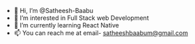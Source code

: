 - 👋 Hi, I’m @Satheesh-Baabu
- 👀 I’m interested in Full Stack web Development
- 🌱 I’m currently learning React Native
- 📫 You can reach me at email- satheeshbaabum@gmail.com

<!---
Satheesh-Baabu/Satheesh-Baabu is a ✨ special ✨ repository because its `README.md` (this file) appears on your GitHub profile.
You can click the Preview link to take a look at your changes.
--->
